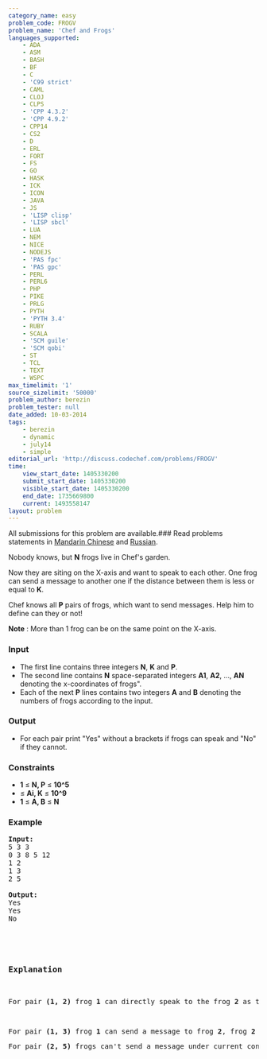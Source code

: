 ```yaml
---
category_name: easy
problem_code: FROGV
problem_name: 'Chef and Frogs'
languages_supported:
    - ADA
    - ASM
    - BASH
    - BF
    - C
    - 'C99 strict'
    - CAML
    - CLOJ
    - CLPS
    - 'CPP 4.3.2'
    - 'CPP 4.9.2'
    - CPP14
    - CS2
    - D
    - ERL
    - FORT
    - FS
    - GO
    - HASK
    - ICK
    - ICON
    - JAVA
    - JS
    - 'LISP clisp'
    - 'LISP sbcl'
    - LUA
    - NEM
    - NICE
    - NODEJS
    - 'PAS fpc'
    - 'PAS gpc'
    - PERL
    - PERL6
    - PHP
    - PIKE
    - PRLG
    - PYTH
    - 'PYTH 3.4'
    - RUBY
    - SCALA
    - 'SCM guile'
    - 'SCM qobi'
    - ST
    - TCL
    - TEXT
    - WSPC
max_timelimit: '1'
source_sizelimit: '50000'
problem_author: berezin
problem_tester: null
date_added: 10-03-2014
tags:
    - berezin
    - dynamic
    - july14
    - simple
editorial_url: 'http://discuss.codechef.com/problems/FROGV'
time:
    view_start_date: 1405330200
    submit_start_date: 1405330200
    visible_start_date: 1405330200
    end_date: 1735669800
    current: 1493558147
layout: problem
---
```

All submissions for this problem are available.###  Read problems statements in [Mandarin Chinese](http://www.codechef.com/download/translated/JULY14/mandarin/FROGV.pdf) and [Russian](http://www.codechef.com/download/translated/JULY14/russian/FROGV.pdf).

Nobody knows, but **N** frogs live in Chef's garden.

Now they are siting on the X-axis and want to speak to each other. One frog can send a message to another one if the distance between them is less or equal to **K**.

Chef knows all **P** pairs of frogs, which want to send messages. Help him to define can they or not!

**Note** : More than 1 frog can be on the same point on the X-axis.

### Input

- The first line contains three integers **N**, **K** and **P**.
- The second line contains **N** space-separated integers **A1**, **A2**, ..., **AN** denoting the x-coordinates of frogs".
- Each of the next **P** lines contains two integers **A** and **B** denoting the numbers of frogs according to the input.

### Output

- For each pair print "Yes" without a brackets if frogs can speak and "No" if they cannot.

### Constraints

- **1** ≤ **N, P** ≤ **10^5**
- ≤ **Ai, K** ≤ **10^9**
- **1** ≤ **A, B** ≤ **N**

### Example

<pre><b>Input:</b>
5 3 3
0 3 8 5 12
1 2
1 3
2 5

<b>Output:</b>
Yes
Yes
No


</pre><pre>
<h3>Explanation</h3>
<p>For pair <b>(1, 2)</b> frog <b>1</b> can directly speak to the frog <b>2</b> as the distance between them is <b>3 - 0 = 3 <= K </b>. </p>
<p>For pair <b>(1, 3)</b> frog <b>1</b> can send a message to frog <b>2</b>, frog <b>2</b> can send it to frog <b>4</b> and it can send it to frog <b>3</b>.
</p><p>For pair <b>(2, 5)</b> frogs can't send a message under current constraints. </p>

</pre>